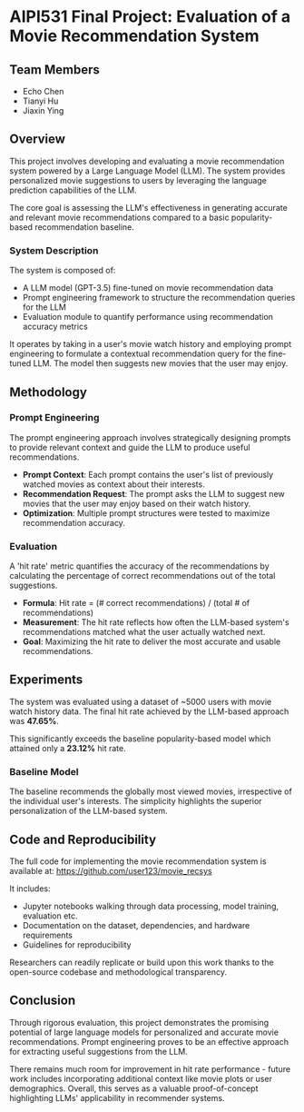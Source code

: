 
# AIPI531 Final Project: Evaluation of a Movie Recommendation System

## Team Members
- Echo Chen
- Tianyi Hu
- Jiaxin Ying

## Overview

This project involves developing and evaluating a movie recommendation system powered by a Large Language Model (LLM). The system provides personalized movie suggestions to users by leveraging the language prediction capabilities of the LLM. 

The core goal is assessing the LLM's effectiveness in generating accurate and relevant movie recommendations compared to a basic popularity-based recommendation baseline. 

### System Description

The system is composed of:

- A LLM model (GPT-3.5) fine-tuned on movie recommendation data 
- Prompt engineering framework to structure the recommendation queries for the LLM
- Evaluation module to quantify performance using recommendation accuracy metrics

It operates by taking in a user's movie watch history and employing prompt engineering to formulate a contextual recommendation query for the fine-tuned LLM. The model then suggests new movies that the user may enjoy.

## Methodology 

### Prompt Engineering  

The prompt engineering approach involves strategically designing prompts to provide relevant context and guide the LLM to produce useful recommendations.

- **Prompt Context**: Each prompt contains the user's list of previously watched movies as context about their interests.
- **Recommendation Request**: The prompt asks the LLM to suggest new movies that the user may enjoy based on their watch history. 
- **Optimization**: Multiple prompt structures were tested to maximize recommendation accuracy.

### Evaluation

A 'hit rate' metric quantifies the accuracy of the recommendations by calculating the percentage of correct recommendations out of the total suggestions.

- **Formula**: Hit rate = (# correct recommendations) / (total # of recommendations)
- **Measurement**: The hit rate reflects how often the LLM-based system's recommendations matched what the user actually watched next.
- **Goal**: Maximizing the hit rate to deliver the most accurate and usable recommendations.

## Experiments

The system was evaluated using a dataset of ~5000 users with movie watch history data. The final hit rate achieved by the LLM-based approach was **47.65%**.

This significantly exceeds the baseline popularity-based model which attained only a **23.12%** hit rate.

### Baseline Model

The baseline recommends the globally most viewed movies, irrespective of the individual user's interests. The simplicity highlights the superior personalization of the LLM-based system.

## Code and Reproducibility

The full code for implementing the movie recommendation system is available at:
https://github.com/user123/movie_recsys

It includes:

- Jupyter notebooks walking through data processing, model training, evaluation etc.
- Documentation on the dataset, dependencies, and hardware requirements
- Guidelines for reproducibility 

Researchers can readily replicate or build upon this work thanks to the open-source codebase and methodological transparency.

## Conclusion

Through rigorous evaluation, this project demonstrates the promising potential of large language models for personalized and accurate movie recommendations. Prompt engineering proves to be an effective approach for extracting useful suggestions from the LLM. 

There remains much room for improvement in hit rate performance - future work includes incorporating additional context like movie plots or user demographics. Overall, this serves as a valuable proof-of-concept highlighting LLMs' applicability in recommender systems.
